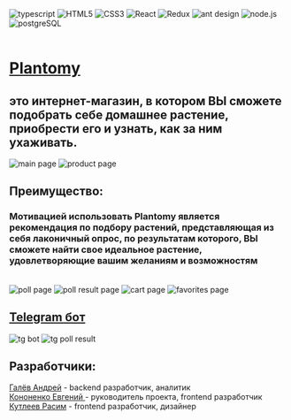 <div>
<img src='https://img.shields.io/badge/typescript-3178C6.svg?style=for-the-badge&logo=typescript&logoColor=white' alt='typescript'/>
<img src='https://img.shields.io/badge/html5-%23E34F26.svg?style=for-the-badge&logo=html5&logoColor=white' alt='HTML5'/>
<img src='https://img.shields.io/badge/css3-%231572B6.svg?style=for-the-badge&logo=css3&logoColor=white' alt='CSS3'/>
<img src='https://img.shields.io/badge/react-%2320232a.svg?style=for-the-badge&logo=react&logoColor=%2361DAFB' alt='React'/>
<img src='https://img.shields.io/badge/redux-%23593d88.svg?style=for-the-badge&logo=redux&logoColor=white' alt='Redux'/>
<img src='https://img.shields.io/badge/ant design-0170FE.svg?style=for-the-badge&logo=antdesign&logoColor=white' alt='ant design'/>
<img src='https://img.shields.io/badge/nodejs-339933.svg?style=for-the-badge&logo=node.js&logoColor=white' alt='node.js'/>
<img src='https://img.shields.io/badge/postgres-%23316192.svg?style=for-the-badge&logo=postgresql&logoColor=white' alt='postgreSQL'/>
</div>
</br>

<h1><a href='https://plantomy.vercel.app/'> Plantomy </a><h2>это интернет-магазин, в котором ВЫ сможете подобрать себе домашнее растение, приобрести его и узнать, как за ним ухаживать.</h2></h1>

<img src='https://user-images.githubusercontent.com/83094079/216393070-c54cebc7-ec0c-4271-9a9c-c07c0440270a.png' alt='main page'/>
<img src='https://user-images.githubusercontent.com/83094079/216396708-9fa4207a-7ca0-427d-bd39-07cd44ac1b40.png' alt='product page'/>

<h2>Преимущество: </h2>
<h3>Мотивацией использовать Plantomy является рекомендация по подбору растений, представляющая из себя лаконичный опрос, по результатам которого, ВЫ сможете найти свое идеальное растение, удовлетворяющие вашим желаниям и возможностям</h3>
</br>
<img src='https://user-images.githubusercontent.com/83094079/216396931-1ab10887-a4f9-4cd5-8269-81202ccd50b4.png' alt='poll page'/>
<img src='https://user-images.githubusercontent.com/83094079/216397057-bdf20903-7a21-46fe-bfb6-1274e6ea6e5f.png' alt='poll result page'/>

<img src='https://user-images.githubusercontent.com/83094079/216397440-07404dbc-382f-4472-a6ed-af88dfcf194b.png' alt='cart page'/>
<img src='https://user-images.githubusercontent.com/83094079/216397496-88b2985d-7f9c-4339-ac9c-3aebf4a3f605.png' alt='favorites page'/>

<h2><a href='https://t.me/PlantomyBot'>Telegram бот</a></h2>
<img src='https://user-images.githubusercontent.com/83094079/216402173-5906b820-73e5-4249-9c29-36deb5536d98.png' alt='tg bot'/>
<img src='https://user-images.githubusercontent.com/83094079/216402303-caa474ef-c949-41e3-88ac-3abd42895921.png' alt='tg poll result'/>

<h2>Разработчики: </h2>
<a href='https://github.com/Arkadashim'>Галёв Андрей</a> - backend разработчик, аналитик 
</br>
<a href='https://github.com/TULENz'>Кононенко Евгений </a> - руководитель проекта, frontend разработчик
</br>
<a href='https://github.com/kildanL'>Кутлеев Расим</a> - frontend разработчик, дизайнер
</br>


